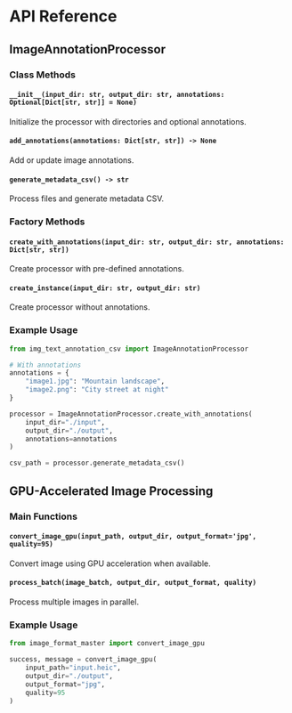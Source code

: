 # API Reference

## ImageAnnotationProcessor

### Class Methods

#### `__init__(input_dir: str, output_dir: str, annotations: Optional[Dict[str, str]] = None)`
Initialize the processor with directories and optional annotations.

#### `add_annotations(annotations: Dict[str, str]) -> None`
Add or update image annotations.

#### `generate_metadata_csv() -> str`
Process files and generate metadata CSV.

### Factory Methods

#### `create_with_annotations(input_dir: str, output_dir: str, annotations: Dict[str, str])`
Create processor with pre-defined annotations.

#### `create_instance(input_dir: str, output_dir: str)`
Create processor without annotations.

### Example Usage

```python
from img_text_annotation_csv import ImageAnnotationProcessor

# With annotations
annotations = {
    "image1.jpg": "Mountain landscape",
    "image2.png": "City street at night"
}

processor = ImageAnnotationProcessor.create_with_annotations(
    input_dir="./input",
    output_dir="./output",
    annotations=annotations
)

csv_path = processor.generate_metadata_csv()
```

## GPU-Accelerated Image Processing

### Main Functions

#### `convert_image_gpu(input_path, output_dir, output_format='jpg', quality=95)`
Convert image using GPU acceleration when available.

#### `process_batch(image_batch, output_dir, output_format, quality)`
Process multiple images in parallel.

### Example Usage

```python
from image_format_master import convert_image_gpu

success, message = convert_image_gpu(
    input_path="input.heic",
    output_dir="./output",
    output_format="jpg",
    quality=95
)
```